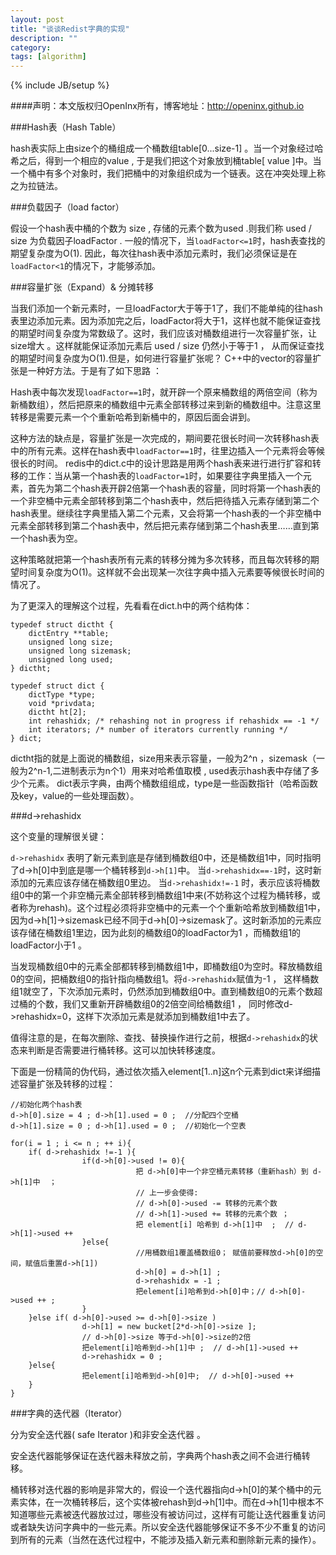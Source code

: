 ```yaml
---
layout: post
title: "谈谈Redist字典的实现"
description: ""
category: 
tags: [algorithm]
---
```

{% include JB/setup %}

####声明：本文版权归OpenInx所有，博客地址：http://openinx.github.io
 
###Hash表（Hash Table）

hash表实际上由size个的桶组成一个桶数组table[0...size-1] 。当一个对象经过哈希之后，得到一个相应的value , 于是我们把这个对象放到桶table[ value ]中。当一个桶中有多个对象时，我们把桶中的对象组织成为一个链表。这在冲突处理上称之为拉链法。

###负载因子（load factor）

假设一个hash表中桶的个数为 size , 存储的元素个数为used .则我们称 used / size 为负载因子loadFactor . 一般的情况下，当`loadFactor<=1`时，hash表查找的期望复杂度为O(1). 因此，每次往hash表中添加元素时，我们必须保证是在`loadFactor<1`的情况下，才能够添加。

###容量扩张（Expand）& 分摊转移

当我们添加一个新元素时，一旦loadFactor大于等于1了，我们不能单纯的往hash表里边添加元素。因为添加完之后，loadFactor将大于1，这样也就不能保证查找的期望时间复杂度为常数级了。这时，我们应该对桶数组进行一次容量扩张，让size增大 。这样就能保证添加元素后 used / size 仍然小于等于1 ， 从而保证查找的期望时间复杂度为O(1).但是，如何进行容量扩张呢？ C++中的vector的容量扩张是一种好方法。于是有了如下思路 ：　

Hash表中每次发现`loadFactor==1`时，就开辟一个原来桶数组的两倍空间（称为新桶数组），然后把原来的桶数组中元素全部转移过来到新的桶数组中。注意这里转移是需要元素一个个重新哈希到新桶中的，原因后面会讲到。

这种方法的缺点是，容量扩张是一次完成的，期间要花很长时间一次转移hash表中的所有元素。这样在hash表中`loadFactor==1`时，往里边插入一个元素将会等候很长的时间。
redis中的dict.c中的设计思路是用两个hash表来进行进行扩容和转移的工作：当从第一个hash表的`loadFactor=1`时，如果要往字典里插入一个元素，首先为第二个hash表开辟2倍第一个hash表的容量，同时将第一个hash表的一个非空桶中元素全部转移到第二个hash表中，然后把待插入元素存储到第二个hash表里。继续往字典里插入第二个元素，又会将第一个hash表的一个非空桶中元素全部转移到第二个hash表中，然后把元素存储到第二个hash表里……直到第一个hash表为空。

这种策略就把第一个hash表所有元素的转移分摊为多次转移，而且每次转移的期望时间复杂度为O(1)。这样就不会出现某一次往字典中插入元素要等候很长时间的情况了。

为了更深入的理解这个过程，先看看在dict.h中的两个结构体：

    typedef struct dictht {
        dictEntry **table;
        unsigned long size;
        unsigned long sizemask;
        unsigned long used;
    } dictht;

    typedef struct dict {
        dictType *type;
        void *privdata;
        dictht ht[2];
        int rehashidx; /* rehashing not in progress if rehashidx == -1 */
        int iterators; /* number of iterators currently running */
    } dict;


dictht指的就是上面说的桶数组，size用来表示容量，一般为2^n ，sizemask（一般为2^n-1,二进制表示为n个1）用来对哈希值取模 , used表示hash表中存储了多少个元素。
dict表示字典，由两个桶数组组成，type是一些函数指针（哈希函数及key，value的一些处理函数）。

###d->rehashidx
 
这个变量的理解很关键：

`d->rehashidx` 表明了新元素到底是存储到桶数组0中，还是桶数组1中，同时指明了d->h[0]中到底是哪一个桶转移到`d->h[1]`中。
当`d->rehashidx==-1`时，这时新添加的元素应该存储在桶数组0里边。
当`d->rehashidx!=-1` 时，表示应该将桶数组0中的第一个非空桶元素全部转移到桶数组1中来(不妨称这个过程为桶转移，或者称为rehash)。这个过程必须将非空桶中的元素一个个重新哈希放到桶数组1中，因为d->h[1]->sizemask已经不同于d->h[0]->sizemask了。这时新添加的元素应该存储在桶数组1里边，因为此刻的桶数组0的loadFactor为1 ，而桶数组1的loadFactor小于1 。
 
当发现桶数组0中的元素全部都转移到桶数组1中，即桶数组0为空时。释放桶数组0的空间，把桶数组0的指针指向桶数组1。将`d->rehashidx`赋值为-1 ， 这样桶数组1就空了，下次添加元素时，仍然添加到桶数组0中。直到桶数组0的元素个数超过桶的个数，我们又重新开辟桶数组0的2倍空间给桶数组1 ， 同时修改d->rehashidx=0，这样下次添加元素是就添加到桶数组1中去了。
 
值得注意的是，在每次删除、查找、替换操作进行之前，根据`d->rehashidx`的状态来判断是否需要进行桶转移。这可以加快转移速度。
 
下面是一份精简的伪代码，通过依次插入element[1..n]这n个元素到dict来详细描述容量扩张及转移的过程：


    //初始化两个hash表
    d->h[0].size = 4 ; d->h[1].used = 0 ;  //分配四个空桶
    d->h[1].size = 0 ; d->h[1].used = 0 ;  //初始化一个空表
    
    for(i = 1 ; i <= n ; ++ i){
        if( d->rehashidx !=-1 ){
                    if(d->h[0]->used != 0){
                                把 d->h[0]中一个非空桶元素转移（重新hash）到 d->h[1]中  ；  
                                // 上一步会使得:
                                // d->h[0]->used -= 转移的元素个数 
                                // d->h[1]->used += 转移的元素个数 ；
                                把 element[i] 哈希到 d->h[1]中  ;  // d->h[1]->used ++ 
                    }else{
                                //用桶数组1覆盖桶数组0； 赋值前要释放d->h[0]的空间，赋值后重置d->h[1])
                                d->h[0] = d->h[1] ; 
                                d->rehashidx = -1 ; 
                                把element[i]哈希到d->h[0]中；// d->h[0]->used ++ ; 
                    }
        }else if( d->h[0]->used >= d->h[0]->size )
                    d->h[1] = new bucket[2*d->h[0]->size ];    
                    // d->h[0]->size 等于d->h[0]->size的2倍 
                    把element[i]哈希到d->h[1]中 ;  // d->h[1]->used ++ 
                    d->rehashidx = 0 ;                             
        }else{
                    把element[i]哈希到d->h[0]中;  // d->h[0]->used ++ 
        }
    }



###字典的迭代器（Iterator）
 
分为安全迭代器( safe Iterator )和非安全迭代器 。

安全迭代器能够保证在迭代器未释放之前，字典两个hash表之间不会进行桶转移。

桶转移对迭代器的影响是非常大的，假设一个迭代器指向d->h[0]的某个桶中的元素实体，在一次桶转移后，这个实体被rehash到d->h[1]中。而在d->h[1]中根本不知道哪些元素被迭代器放过过，哪些没有被访问过，这样有可能让迭代器重复访问或者缺失访问字典中的一些元素。所以安全迭代器能够保证不多不少不重复的访问到所有的元素（当然在迭代过程中，不能涉及插入新元素和删除新元素的操作）。
